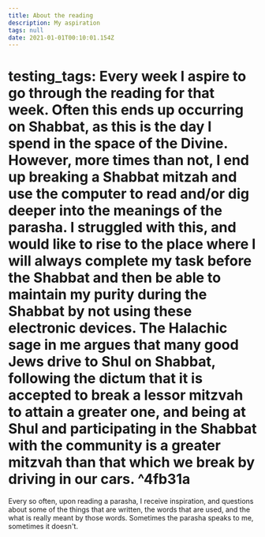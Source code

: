 ```yaml
---
title: About the reading
description: My aspiration
tags: null
date: 2021-01-01T00:10:01.154Z
---
```


# testing_tags: Every week I aspire to go through the reading for that week. Often this ends up occurring on Shabbat, as this is the day I spend in the space of the Divine. However, more times than not, I end up breaking a Shabbat mitzah and use the computer to read and/or dig deeper into the meanings of the parasha. I struggled with this, and would like to rise to the place where I will always complete my task before the Shabbat and then be able to maintain my purity during the Shabbat by not using these electronic devices. The Halachic sage in me argues that many good Jews drive to Shul on Shabbat, following the dictum that it is accepted to break a lessor mitzvah to attain a greater one, and being at Shul and participating in the Shabbat with the community is a greater mitzvah than that which we break by driving in our cars. ^4fb31a

Every so often, upon reading a parasha, I receive inspiration, and questions about some of the things that are written, the words that are used, and the what is really meant by those words. Sometimes the parasha speaks to me, sometimes it doesn't.
